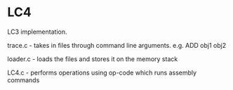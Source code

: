 # LC4

LC3 implementation. 

trace.c - takes in files through command line arguments. e.g. ADD obj1 obj2

loader.c - loads the files and stores it on the memory stack

LC4.c - performs operations using op-code which runs assembly commands
